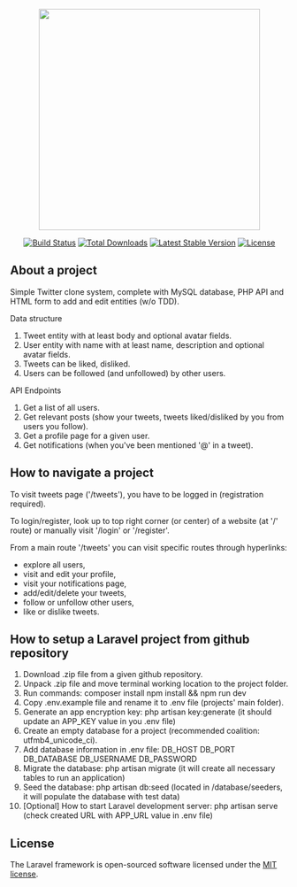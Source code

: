 <p align="center"><a href="https://laravel.com" target="_blank"><img src="https://raw.githubusercontent.com/laravel/art/master/logo-lockup/5%20SVG/2%20CMYK/1%20Full%20Color/laravel-logolockup-cmyk-red.svg" width="400"></a></p>

<p align="center">
<a href="https://travis-ci.org/laravel/framework"><img src="https://travis-ci.org/laravel/framework.svg" alt="Build Status"></a>
<a href="https://packagist.org/packages/laravel/framework"><img src="https://poser.pugx.org/laravel/framework/d/total.svg" alt="Total Downloads"></a>
<a href="https://packagist.org/packages/laravel/framework"><img src="https://poser.pugx.org/laravel/framework/v/stable.svg" alt="Latest Stable Version"></a>
<a href="https://packagist.org/packages/laravel/framework"><img src="https://poser.pugx.org/laravel/framework/license.svg" alt="License"></a>
</p>

## About a project

Simple Twitter clone system, complete with MySQL database, PHP API and HTML form to add and edit entities (w/o TDD).

Data structure
1. Tweet entity with at least body and optional avatar fields.
2. User entity with name with at least name, description and optional avatar fields.
3. Tweets can be liked, disliked.
4. Users can be followed (and unfollowed) by other users.

API Endpoints
1. Get a list of all users.
2. Get relevant posts (show your tweets, tweets liked/disliked by you from users you follow).
3. Get a profile page for a given user.
4. Get notifications (when you've been mentioned '@' in a tweet).

## How to navigate a project

To visit tweets page ('/tweets'), you have to be logged in (registration required).

To login/register, look up to top right corner (or center) of a website (at '/' route) or manually visit '/login' or '/register'.

From a main route '/tweets' you can visit specific routes through hyperlinks:
- explore all users,
- visit and edit your profile,
- visit your notifications page,
- add/edit/delete your tweets,
- follow or unfollow other users,
- like or dislike tweets.

## How to setup a Laravel project from github repository

1. Download .zip file from a given github repository.
2. Unpack .zip file and move terminal working location to the project folder.
3. Run commands:
composer install
npm install && npm run dev
4. Copy .env.example file and rename it to .env file (projects' main folder).
5. Generate an app encryption key:
php artisan key:generate
(it should update an APP_KEY value in you .env file) 
6. Create an empty database for a project (recommended coalition: utfmb4_unicode_ci).
7. Add database information in .env file:
DB_HOST
DB_PORT
DB_DATABASE
DB_USERNAME
DB_PASSWORD
8. Migrate the database:
php artisan migrate
(it will create all necessary tables to run an application)
9. Seed the database:
php artisan db:seed
(located in /database/seeders, it will populate the database with test data)
10. [Optional] How to start Laravel development server:
php artisan serve
(check created URL with APP_URL value in .env file)

## License

The Laravel framework is open-sourced software licensed under the [MIT license](https://opensource.org/licenses/MIT).
